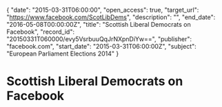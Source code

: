 {
  "date": "2015-03-31T06:00:00", 
  "open_access": true, 
  "target_url": "https://www.facebook.com/ScotLibDems", 
  "description": "", 
  "end_date": "2016-05-08T00:00:00Z", 
  "title": "Scottish Liberal Democrats on Facebook", 
  "record_id": "20150331T060000/evy5VsrbuuQqJrNXpnDiYw==", 
  "publisher": "facebook.com", 
  "start_date": "2015-03-31T06:00:00Z", 
  "subject": "European Parliament Elections 2014"
}

# Scottish Liberal Democrats on Facebook

